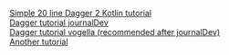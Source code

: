 [Simple 20 line Dagger 2 Kotlin tutorial](https://medium.com/@elye.project/dagger-2-for-dummies-in-kotlin-with-one-page-simple-code-project-618a5f9f2fe8)  
[Dagger tutorial journalDev](https://www.journaldev.com/16758/android-dependeny-injection-dagger)  
[Dagger tutorial vogella (recommended after journalDev)](https://www.vogella.com/tutorials/Dagger/article.html)  
[Another tutorial](https://developerlife.com/2018/10/21/dagger2-in-depth/#create-vs-builderbuild)  
